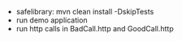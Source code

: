 * safelibrary: mvn clean install -DskipTests
* run demo application
* run http calls in BadCall.http and GoodCall.http